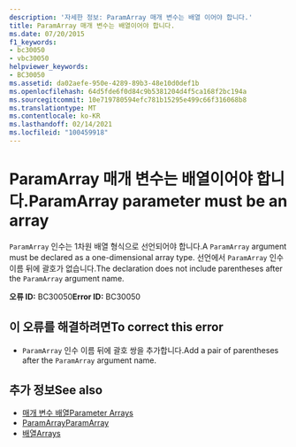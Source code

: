 ```yaml
---
description: '자세한 정보: ParamArray 매개 변수는 배열 이어야 합니다.'
title: ParamArray 매개 변수는 배열이어야 합니다.
ms.date: 07/20/2015
f1_keywords:
- bc30050
- vbc30050
helpviewer_keywords:
- BC30050
ms.assetid: da02aefe-950e-4289-89b3-48e10d0def1b
ms.openlocfilehash: 64d5fde6f0d84c9b5381204d4f5ca168f2bc194a
ms.sourcegitcommit: 10e719780594efc781b15295e499c66f316068b8
ms.translationtype: MT
ms.contentlocale: ko-KR
ms.lasthandoff: 02/14/2021
ms.locfileid: "100459918"
---
```

# <a name="paramarray-parameter-must-be-an-array"></a><span data-ttu-id="b0eef-103">ParamArray 매개 변수는 배열이어야 합니다.</span><span class="sxs-lookup"><span data-stu-id="b0eef-103">ParamArray parameter must be an array</span></span>

<span data-ttu-id="b0eef-104">`ParamArray` 인수는 1차원 배열 형식으로 선언되어야 합니다.</span><span class="sxs-lookup"><span data-stu-id="b0eef-104">A `ParamArray` argument must be declared as a one-dimensional array type.</span></span> <span data-ttu-id="b0eef-105">선언에서 `ParamArray` 인수 이름 뒤에 괄호가 없습니다.</span><span class="sxs-lookup"><span data-stu-id="b0eef-105">The declaration does not include parentheses after the `ParamArray` argument name.</span></span>  
  
 <span data-ttu-id="b0eef-106">**오류 ID:** BC30050</span><span class="sxs-lookup"><span data-stu-id="b0eef-106">**Error ID:** BC30050</span></span>  
  
## <a name="to-correct-this-error"></a><span data-ttu-id="b0eef-107">이 오류를 해결하려면</span><span class="sxs-lookup"><span data-stu-id="b0eef-107">To correct this error</span></span>  
  
- <span data-ttu-id="b0eef-108">`ParamArray` 인수 이름 뒤에 괄호 쌍을 추가합니다.</span><span class="sxs-lookup"><span data-stu-id="b0eef-108">Add a pair of parentheses after the `ParamArray` argument name.</span></span>  
  
## <a name="see-also"></a><span data-ttu-id="b0eef-109">추가 정보</span><span class="sxs-lookup"><span data-stu-id="b0eef-109">See also</span></span>

- [<span data-ttu-id="b0eef-110">매개 변수 배열</span><span class="sxs-lookup"><span data-stu-id="b0eef-110">Parameter Arrays</span></span>](../programming-guide/language-features/procedures/parameter-arrays.md)
- [<span data-ttu-id="b0eef-111">ParamArray</span><span class="sxs-lookup"><span data-stu-id="b0eef-111">ParamArray</span></span>](../language-reference/modifiers/paramarray.md)
- [<span data-ttu-id="b0eef-112">배열</span><span class="sxs-lookup"><span data-stu-id="b0eef-112">Arrays</span></span>](../programming-guide/language-features/arrays/index.md)
